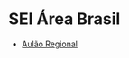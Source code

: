 # SEI Área Brasil

- [Aulão Regional](https://seiareabrasil.github.io/aulao-multi-institutos/aulao/)
